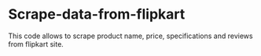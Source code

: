 # Scrape-data-from-flipkart
This code allows to scrape product name, price, specifications and reviews from flipkart site.
